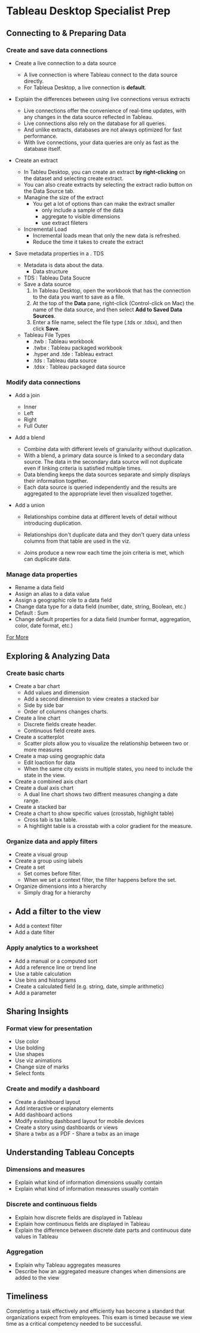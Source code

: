 # Tableau Desktop Specialist Prep

## Connecting to & Preparing Data 

### Create and save data connections 

- Create a live connection to a data source 

  - A live connection is where Tableau connect to the data source directly.
  - For Tableua Desktop, a live connection is __default__.

  

- Explain the differences between using live connections versus extracts 

  - Live connections offer the convenience of real-time updates, with any changes in the data source reflected in Tableau. 
  - Live connections also rely on the database for all queries. 
  - And unlike extracts, databases are not always optimized for fast performance. 
  - With live connections, your data queries are only as fast as the database itself.

  

- Create an extract 

  - In Tableu Desktop, you can create an extract __by right-clicking__ on the dataset and selecting create extract.
  - You can also create extracts by selecting the extract radio button on the Data Source tab.
  - Managine the size of the extract
    - You get a lot of options than can make the extract smaller
      - only include a sample of the data
      - aggregate to visible dimensions
      - use extract fileters
  - Incremental Load
    - Incremental loads mean that only the new data is refreshed.
    - Reduce the time it takes to create the extract



- Save metadata properties in a . TDS 
  - Metadata is data about the data.
    - Data structure
  - TDS : Tableau Data Soucre
  - Save a data source 
    1. In Tableau Desktop, open the workbook that has the connection to the data you want to save as a file.
    2. At the top of the **Data** pane, right-click (Control-click on Mac) the name of the data source, and then select **Add to Saved Data Sources**.
    3. Enter a file name, select the file type (.tds or .tdsx), and then click **Save**.
  - Tableau File Types
    - .twb : Tableau workbook
    - .twbx : Tableau packaged workbook
    - .hyper and .tde : Tableau extract
    - .tds : Tableau data source
    - .tdsx : Tableau packaged data source



### Modify data connections 

- Add a join 
  - Inner 
  - Left
  - Right
  - Full Outer
- Add a blend 
  - Combine data with different levels of granularity without duplication.
  - With a blend, a primary data source is linked to a secondary data source. The data in the secondary data source will not duplicate even if linking criteria is satisfied multiple times.
  - Data blending keeps the data sources separate and simply displays their information together.
  - Each data source is queried independently and the results are aggregated to the appropriate level then visualized together.
- Add a union 
  
  - Relationships combine data at different levels of detail without introducing duplication.
  
  - Relationships don't duplicate data and they don't query data unless columns from that table are used in the viz.
  
  - Joins produce a new row each time the join criteria is met, which can duplicate data.
  
    

### Manage data properties 

- Rename a data field 
- Assign an alias to a data value 
- Assign a geographic role to a data field 
- Change data type for a data field (number, date, string, Boolean, etc.) 
- Default : Sum
- Change default properties for a data field (number format, aggregation, color, date format, etc.) 

 [For More](https://learningtableau.com/quiz/specialist-quiz-connecting-to-preparing-data/)




## Exploring & Analyzing Data 

###  Create basic charts 

- Create a bar chart
  - Add values and dimension
  - Add a second dimension to view creates a stacked bar
  - Side by side bar 
  - Order of columns changes charts. 
- Create a line chart 
  - Discrete fields create header.
  - Continuous field create axes.
- Create a scatterplot 
  - Scatter plots allow you to visualize the relationship between two or more measures
- Create a map using geographic data 
  - Edit loaction for data
  - When the same city exists in multiple states, you need to include the state in the view.
- Create a combined axis chart 
- Create a dual axis chart  
  - A dual line chart shows two diffrent measures changing a date range.
- Create a stacked bar 
- Create a chart to show specific values (crosstab, highlight table) 
  - Cross tab is tax table.
  - A hightlight table is a crosstab with a color gradient for the measure.

### Organize data and apply filters 

- Create a visual group 
- Create a group using labels 
- Create a set 
  - Set comes before filter.
  - When we set a context filter, the filter happens before the set.
- Organize dimensions into a hierarchy 
  - Simply drag for a hierarchy
- Add a filter to the view 
  - 
- Add a context filter 
- Add a date filter 

### Apply analytics to a worksheet 

- Add a manual or a computed sort  
- Add a reference line or trend line 
- Use a table calculation  
- Use bins and histograms 
- Create a calculated field (e.g. string, date, simple arithmetic) 
- Add a parameter 

## Sharing Insights 

### Format view for presentation 

- Use color 
- Use bolding  
- Use shapes  
- Use viz animations  
- Change size of marks  
- Select fonts 

### Create and modify a dashboard 

- Create a dashboard layout  
- Add interactive or explanatory elements 
- Add dashboard actions  
- Modify existing dashboard layout for mobile devices 
- Create a story using dashboards or views 
- Share a twbx as a PDF - Share a twbx as an image 

## Understanding Tableau Concepts 

### Dimensions and measures 

- Explain what kind of information dimensions usually contain 
- Explain what kind of information measures usually contain 

### Discrete and continuous fields 

- Explain how discrete fields are displayed in Tableau 
- Explain how continuous fields are displayed in Tableau 
- Explain the difference between discrete date parts and continuous date values in Tableau 

### Aggregation 

- Explain why Tableau aggregates measures 
- Describe how an aggregated measure changes when dimensions are added to the view 



## Timeliness 

Completing a task effectively and efficiently has become a standard that organizations expect from employees. This exam is timed because we view time as a critical competency needed to be successful. 
